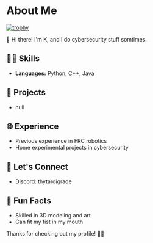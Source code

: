 # About Me
[![trophy](https://github-profile-trophy.vercel.app/?username=kelten5784&theme=onedark)](https://github.com/ryo-ma/github-profile-trophy)


👋 Hi there! I'm K, and I do cybersecurity stuff somtimes.

## 👨‍💻 Skills

- **Languages:** Python, C++, Java

## 🚀 Projects

- null

## 🌐 Experience

- Previous experience in FRC robotics
- Home experimental projects in cybersecurity

## 🤝 Let's Connect

- Discord: thytardigrade

## 🎯 Fun Facts

- Skilled in 3D modeling and art
- Can fit my fist in my mouth

Thanks for checking out my profile! 🔐✨
